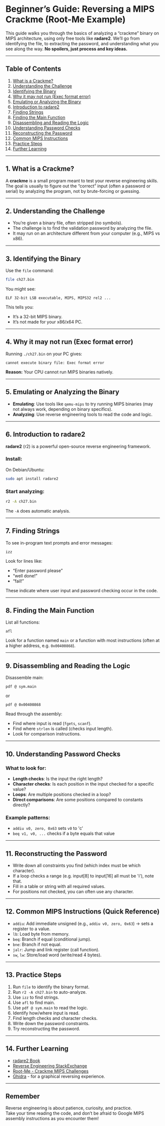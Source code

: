 # Beginner’s Guide: Reversing a MIPS Crackme (Root-Me Example)

This guide walks you through the basics of analyzing a “crackme” binary on MIPS architecture, using only free tools like **radare2**. We’ll go from identifying the file, to extracting the password, and understanding what you see along the way. **No spoilers, just process and key ideas.**

---

## Table of Contents

1. [What is a Crackme?](#what-is-a-crackme)
2. [Understanding the Challenge](#understanding-the-challenge)
3. [Identifying the Binary](#identifying-the-binary)
4. [Why it may not run (Exec format error)](#why-it-may-not-run-exec-format-error)
5. [Emulating or Analyzing the Binary](#emulating-or-analyzing-the-binary)
6. [Introduction to radare2](#introduction-to-radare2)
7. [Finding Strings](#finding-strings)
8. [Finding the Main Function](#finding-the-main-function)
9. [Disassembling and Reading the Logic](#disassembling-and-reading-the-logic)
10. [Understanding Password Checks](#understanding-password-checks)
11. [Reconstructing the Password](#reconstructing-the-password)
12. [Common MIPS Instructions](#common-mips-instructions)
13. [Practice Steps](#practice-steps)
14. [Further Learning](#further-learning)

---

## 1. What is a Crackme?

A **crackme** is a small program meant to test your reverse engineering skills. The goal is usually to figure out the “correct” input (often a password or serial) by analyzing the program, not by brute-forcing or guessing.

---

## 2. Understanding the Challenge

- You’re given a binary file, often stripped (no symbols).
- The challenge is to find the validation password by analyzing the file.
- It may run on an architecture different from your computer (e.g., MIPS vs x86).

---

## 3. Identifying the Binary

Use the `file` command:
```sh
file ch27.bin
```
You might see:
```
ELF 32-bit LSB executable, MIPS, MIPS32 rel2 ...
```
This tells you:
- It’s a 32-bit MIPS binary.
- It’s not made for your x86/x64 PC.

---

## 4. Why it may not run (Exec format error)

Running `./ch27.bin` on your PC gives:
```
cannot execute binary file: Exec format error
```
**Reason:** Your CPU cannot run MIPS binaries natively.

---

## 5. Emulating or Analyzing the Binary

- **Emulating**: Use tools like `qemu-mips` to try running MIPS binaries (may not always work, depending on binary specifics).
- **Analyzing**: Use reverse engineering tools to read the code and logic.

---

## 6. Introduction to radare2

**radare2** (r2) is a powerful open-source reverse engineering framework.

### Install:
On Debian/Ubuntu:
```sh
sudo apt install radare2
```

### Start analyzing:
```sh
r2 -A ch27.bin
```
The `-A` does automatic analysis.

---

## 7. Finding Strings

To see in-program text prompts and error messages:
```
izz
```
Look for lines like:
- “Enter password please”
- “well done!”
- “fail!”

These indicate where user input and password checking occur in the code.

---

## 8. Finding the Main Function

List all functions:
```
afl
```
Look for a function named `main` or a function with most instructions (often at a higher address, e.g. `0x00400868`).

---

## 9. Disassembling and Reading the Logic

Disassemble main:
```
pdf @ sym.main
```
or
```
pdf @ 0x00400868
```

Read through the assembly:
- Find where input is read (`fgets`, `scanf`).
- Find where `strlen` is called (checks input length).
- Look for comparison instructions.

---

## 10. Understanding Password Checks

### What to look for:
- **Length checks**: Is the input the right length?
- **Character checks**: Is each position in the input checked for a specific value?
- **Loops**: Are multiple positions checked in a loop?
- **Direct comparisons**: Are some positions compared to constants directly?

### Example patterns:
- `addiu v0, zero, 0x63` sets `v0` to 'c'
- `beq v1, v0, ...` checks if a byte equals that value

---

## 11. Reconstructing the Password

- Write down all constraints you find (which index must be which character).
- If a loop checks a range (e.g. input[8] to input[16] all must be 'i'), note that.
- Fill in a table or string with all required values.
- For positions not checked, you can often use any character.

---

## 12. Common MIPS Instructions (Quick Reference)

- `addiu`: Add immediate unsigned (e.g., `addiu v0, zero, 0x63`) → sets a register to a value.
- `lb`: Load byte from memory.
- `beq`: Branch if equal (conditional jump).
- `bne`: Branch if not equal.
- `jalr`: Jump and link register (call function).
- `sw`, `lw`: Store/load word (write/read 4 bytes).

---

## 13. Practice Steps

1. Run `file` to identify the binary format.
2. Run `r2 -A ch27.bin` to auto-analyze.
3. Use `izz` to find strings.
4. Use `afl` to find main.
5. Use `pdf @ sym.main` to read the logic.
6. Identify how/where input is read.
7. Find length checks and character checks.
8. Write down the password constraints.
9. Try reconstructing the password.

---

## 14. Further Learning

- [radare2 Book](https://radareorg.github.io/radare2book/)
- [Reverse Engineering StackExchange](https://reverseengineering.stackexchange.com/)
- [Root-Me - Crackme MIPS Challenges](https://www.root-me.org/en/Challenges/Cracking/ELF32-MIPS-Basic)
- [Ghidra](https://ghidra-sre.org/) - for a graphical reversing experience.

---

## **Remember**  
Reverse engineering is about patience, curiosity, and practice.  
Take your time reading the code, and don’t be afraid to Google MIPS assembly instructions as you encounter them!
